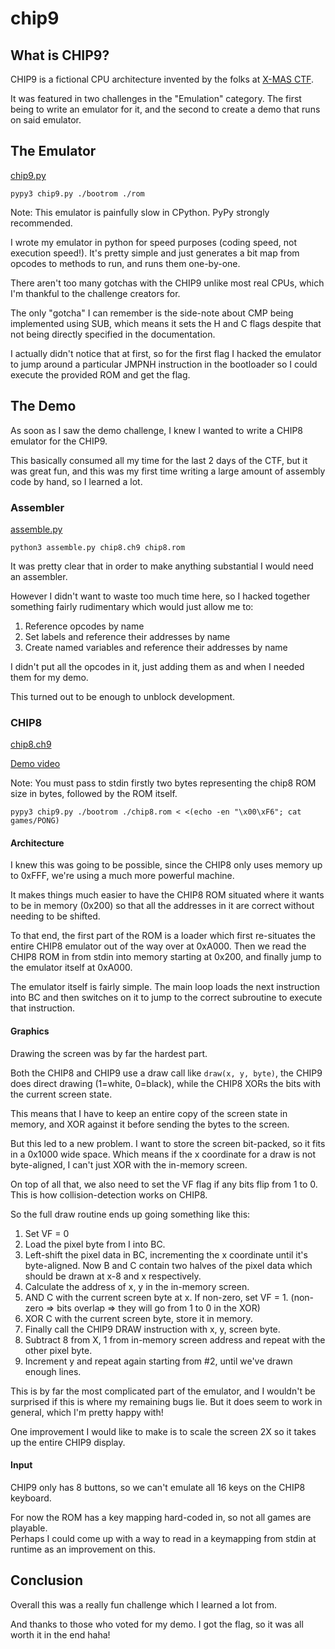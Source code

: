 # chip9

## What is CHIP9?

CHIP9 is a fictional CPU architecture invented by the folks at [X-MAS CTF]().

It was featured in two challenges in the "Emulation" category.
The first being to write an emulator for it, and the second to create a demo that runs on said emulator.

## The Emulator

[chip9.py](https://github.com/rynorris/chip9/blob/master/chip9.py)

```
pypy3 chip9.py ./bootrom ./rom
```

Note: This emulator is painfully slow in CPython.  PyPy strongly recommended.

I wrote my emulator in python for speed purposes (coding speed, not execution speed!).
It's pretty simple and just generates a bit map from opcodes to methods to run, and runs them one-by-one.

There aren't too many gotchas with the CHIP9 unlike most real CPUs, which I'm thankful to the challenge creators for.

The only "gotcha" I can remember is the side-note about CMP being implemented using SUB, 
which means it sets the H and C flags despite that not being directly specified in the documentation.

I actually didn't notice that at first, so for the first flag I hacked the emulator to jump around a particular 
JMPNH instruction in the bootloader so I could execute the provided ROM and get the flag.

## The Demo

As soon as I saw the demo challenge, I knew I wanted to write a CHIP8 emulator for the CHIP9.

This basically consumed all my time for the last 2 days of the CTF, but it was great fun, 
and this was my first time writing a large amount of assembly code by hand, so I learned a lot.

### Assembler

[assemble.py](https://github.com/rynorris/chip9/blob/master/assemble.py)

```
python3 assemble.py chip8.ch9 chip8.rom
```

It was pretty clear that in order to make anything substantial I would need an assembler.

However I didn't want to waste too much time here, so I hacked together something fairly rudimentary which would just allow me to:

  1. Reference opcodes by name
  2. Set labels and reference their addresses by name
  3. Create named variables and reference their addresses by name
  
I didn't put all the opcodes in it, just adding them as and when I needed them for my demo.

This turned out to be enough to unblock development.

### CHIP8

[chip8.ch9](https://github.com/rynorris/chip9/blob/master/chip8.ch9)

[Demo video](https://www.youtube.com/watch?v=u0YOBKMGVZs)

Note:  You must pass to stdin firstly two bytes representing the chip8 ROM size in bytes, followed by the ROM itself.

```
pypy3 chip9.py ./bootrom ./chip8.rom < <(echo -en "\x00\xF6"; cat games/PONG)
```

#### Architecture

I knew this was going to be possible, since the CHIP8 only uses memory up to 0xFFF, we're using a much more powerful machine.

It makes things much easier to have the CHIP8 ROM situated where it wants to be in memory (0x200) so that all the addresses
in it are correct without needing to be shifted.

To that end, the first part of the ROM is a loader which 
first re-situates the entire CHIP8 emulator out of the way over at 0xA000.
Then we read the CHIP8 ROM in from stdin into memory starting at 0x200, and finally jump to the emulator itself at 0xA000.

The emulator itself is fairly simple.  The main loop loads the next instruction into BC and then switches on it to jump
to the correct subroutine to execute that instruction.

#### Graphics

Drawing the screen was by far the hardest part.

Both the CHIP8 and CHIP9 use a draw call like `draw(x, y, byte)`, the CHIP9 does direct drawing (1=white, 0=black), 
while the CHIP8 XORs the bits with the current screen state.

This means that I have to keep an entire copy of the screen state in memory, and XOR against it before sending the bytes to
the screen.

But this led to a new problem.  I want to store the screen bit-packed, so it fits in a 0x1000 wide space. 
Which means if the x coordinate for a draw is not byte-aligned, I can't just XOR with the in-memory screen.

On top of all that, we also need to set the VF flag if any bits flip from 1 to 0.  This is how collision-detection works on CHIP8.

So the full draw routine ends up going something like this:

  1. Set VF = 0
  2. Load the pixel byte from I into BC.
  3. Left-shift the pixel data in BC, incrementing the x coordinate until it's byte-aligned.  Now B and C contain two halves of the pixel data which should be drawn at x-8 and x respectively.
  4. Calculate the address of x, y in the in-memory screen.
  5. AND C with the current screen byte at x.  If non-zero, set VF = 1.  (non-zero => bits overlap => they will go from 1 to 0 in the XOR)
  6. XOR C with the current screen byte, store it in memory.
  7. Finally call the CHIP9 DRAW instruction with x, y, screen byte.
  8. Subtract 8 from X, 1 from in-memory screen address and repeat with the other pixel byte.
  9. Increment y and repeat again starting from #2, until we've drawn enough lines.
  
This is by far the most complicated part of the emulator, and I wouldn't be surprised if this is where my remaining bugs lie.
But it does seem to work in general, which I'm pretty happy with!

One improvement I would like to make is to scale the screen 2X so it takes up the entire CHIP9 display.
  
#### Input

CHIP9 only has 8 buttons, so we can't emulate all 16 keys on the CHIP8 keyboard.

For now the ROM has a key mapping hard-coded in, so not all games are playable.  
Perhaps I could come up with a way to read in a keymapping from stdin at runtime as an improvement on this.

## Conclusion

Overall this was a really fun challenge which I learned a lot from.

And thanks to those who voted for my demo.  I got the flag, so it was all worth it in the end haha!
